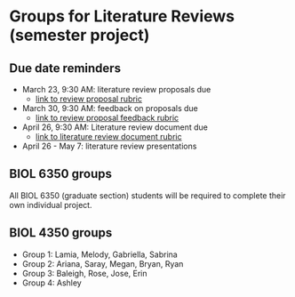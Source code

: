 # Groups for Literature Reviews (semester project)

## Due date reminders
- March 23, 9:30 AM: literature review proposals due
	- [link to review proposal rubric](../Rubrics/review_proposal_rubric.md)
- March 30, 9:30 AM: feedback on proposals due
	- [link to review proposal feedback rubric](../Rubrics/review_proposal_feedback_rubric.md)
- April 26, 9:30 AM: Literature review document due
	- [link to literature review document rubric](../Rubrics/review_rubric.md)
- April 26 - May 7: literature review presentations

## BIOL 6350 groups
All BIOL 6350 (graduate section) students will be required to complete their own individual project.

## BIOL 4350 groups
- Group 1: Lamia, Melody, Gabriella, Sabrina
- Group 2: Ariana, Saray, Megan, Bryan, Ryan
- Group 3: Baleigh, Rose, Jose, Erin
- Group 4: Ashley
